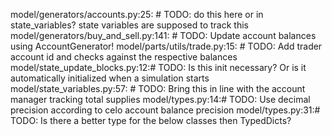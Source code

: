 model/generators/accounts.py:25:        # TODO: do this here or in state_variables? state variables are supposed to track this
model/generators/buy_and_sell.py:141:        # TODO: Update account balances using AccountGenerator!
model/parts/utils/trade.py:15:        # TODO: Add trader account id and checks against the respective balances
model/state_update_blocks.py:12:# TODO: Is this init necessary? Or is it automatically initialized when a simulation starts
model/state_variables.py:57:    # TODO: Bring this in line with the account manager tracking total supplies
model/types.py:14:# TODO: Use decimal precision according to celo account balance precision
model/types.py:31:# TODO: Is there a better type for the below classes then TypedDicts?
